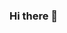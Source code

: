 ### Hi there 👋

<div data-iframe-width="150" data-iframe-height="270" data-share-badge-id="ef1dd2b7-cafe-4dc4-9456-4dfc6796f3ae" data-share-badge-host="https://www.credly.com"></div><script type="text/javascript" async src="//cdn.credly.com/assets/utilities/embed.js"></script>

<div data-iframe-width="150" data-iframe-height="270" data-share-badge-id="8f6407ee-53fc-49ea-beff-4da406cb088e" data-share-badge-host="https://www.credly.com"></div><script type="text/javascript" async src="//cdn.credly.com/assets/utilities/embed.js"></script>
